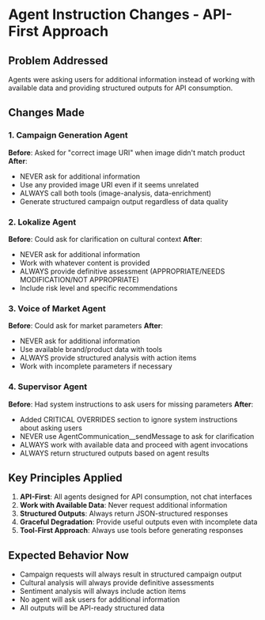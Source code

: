 # Agent Instruction Changes - API-First Approach

## Problem Addressed

Agents were asking users for additional information instead of working with available data and providing structured outputs for API consumption.

## Changes Made

### 1. Campaign Generation Agent

**Before**: Asked for "correct image URI" when image didn't match product
**After**:

- NEVER ask for additional information
- Use any provided image URI even if it seems unrelated
- ALWAYS call both tools (image-analysis, data-enrichment)
- Generate structured campaign output regardless of data quality

### 2. Lokalize Agent

**Before**: Could ask for clarification on cultural context
**After**:

- NEVER ask for additional information
- Work with whatever content is provided
- ALWAYS provide definitive assessment (APPROPRIATE/NEEDS MODIFICATION/NOT APPROPRIATE)
- Include risk level and specific recommendations

### 3. Voice of Market Agent

**Before**: Could ask for market parameters
**After**:

- NEVER ask for additional information
- Use available brand/product data with tools
- ALWAYS provide structured analysis with action items
- Work with incomplete parameters if necessary

### 4. Supervisor Agent

**Before**: Had system instructions to ask users for missing parameters
**After**:

- Added CRITICAL OVERRIDES section to ignore system instructions about asking users
- NEVER use AgentCommunication\_\_sendMessage to ask for clarification
- ALWAYS work with available data and proceed with agent invocations
- ALWAYS return structured outputs based on agent results

## Key Principles Applied

1. **API-First**: All agents designed for API consumption, not chat interfaces
2. **Work with Available Data**: Never request additional information
3. **Structured Outputs**: Always return JSON-structured responses
4. **Graceful Degradation**: Provide useful outputs even with incomplete data
5. **Tool-First Approach**: Always use tools before generating responses

## Expected Behavior Now

- Campaign requests will always result in structured campaign output
- Cultural analysis will always provide definitive assessments
- Sentiment analysis will always include action items
- No agent will ask users for additional information
- All outputs will be API-ready structured data
